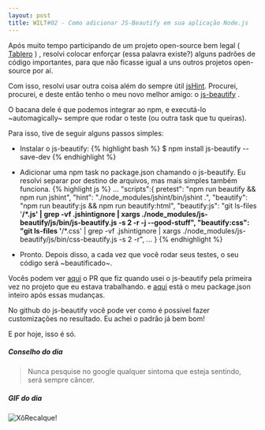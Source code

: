 ```yaml
---
layout: post
title: WILT#02 - Como adicionar JS-Beautify em sua aplicação Node.js
---
```


Após muito tempo participando de um projeto open-source bem legal ( [Tablero](https://github.com/twtablero/tablero) ) , resolvi colocar enforçar (essa palavra existe?) alguns padrões de código importantes, para que não ficasse igual a uns outros projetos open-source por aí. 

Com isso, resolvi usar outra coisa além do sempre útil [jsHint](http://jshint.com/). Procurei, procurei, e deste então tenho o meu novo melhor amigo: o [js-beautify](https://github.com/beautify-web/js-beautify) .

O bacana dele é que podemos integrar ao npm, e executá-lo ~automagically~  sempre que rodar o teste (ou outra task que tu queiras). 

Para isso, tive de seguir alguns passos simples:

  - Instalar o js-beautify:
  {% highlight bash %}
    $ npm install js-beautify --save-dev
  {% endhighlight %}
  
  - Adicionar uma npm task no package.json chamando o js-beautify. Eu resolvi separar por destino de arquivos, mas mais simples também funciona.
  {% highlight js %}
    ...
    "scripts":{ 
      pretest": "npm run beautify && npm run jshint",
      "hint": "./node_modules/jshint/bin/jshint .",
      "beautify": "npm run beautify:js && npm run beautify:html",
      "beautify:js": "git ls-files '**/*.js' | grep -vf .jshintignore | xargs ./node_modules/js-beautify/js/bin/js-beautify.js -s 2 -r -j --good-stuff",
      "beautify:css": "git ls-files '**/*.css' | grep -vf .jshintignore | xargs ./node_modules/js-beautify/js/bin/css-beautify.js -s 2 -r",
      ...
    }
  {% endhighlight %}
  
  - Pronto. Depois disso, a cada vez que você rodar seus testes, o seu código será ~beautificado~.
  
Vocês podem ver [aqui](https://github.com/TWtablero/tablero/pull/226/files) o PR que fiz quando usei o js-beautify pela primeira vez no projeto que eu estava trabalhando. e [aqui](https://github.com/TWtablero/tablero/blob/b5b9b30bef06c889c5557d00bf3cf26d510851f8/package.json) está o meu package.json inteiro após essas mudanças.

No github do js-beautify você pode ver como é possível fazer customizações no resultado. Eu achei o padrão já bem bom!

E por hoje, isso é só. 

##### Conselho do dia

> Nunca pesquise no google qualquer sintoma que esteja sentindo, será sempre cãncer.

##### GIF do dia

![XôRecalque!](http://gifs.gif-animado.com/eucontraorecalque1.gif)
